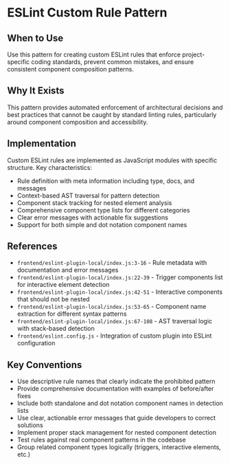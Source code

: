 # ESLint Custom Rule Pattern

## When to Use
Use this pattern for creating custom ESLint rules that enforce project-specific coding standards, prevent common mistakes, and ensure consistent component composition patterns.

## Why It Exists
This pattern provides automated enforcement of architectural decisions and best practices that cannot be caught by standard linting rules, particularly around component composition and accessibility.

## Implementation
Custom ESLint rules are implemented as JavaScript modules with specific structure. Key characteristics:

- Rule definition with meta information including type, docs, and messages
- Context-based AST traversal for pattern detection
- Component stack tracking for nested element analysis
- Comprehensive component type lists for different categories
- Clear error messages with actionable fix suggestions
- Support for both simple and dot notation component names

## References
- `frontend/eslint-plugin-local/index.js:3-16` - Rule metadata with documentation and error messages
- `frontend/eslint-plugin-local/index.js:22-39` - Trigger components list for interactive element detection
- `frontend/eslint-plugin-local/index.js:42-51` - Interactive components that should not be nested
- `frontend/eslint-plugin-local/index.js:53-65` - Component name extraction for different syntax patterns
- `frontend/eslint-plugin-local/index.js:67-108` - AST traversal logic with stack-based detection
- `frontend/eslint.config.js` - Integration of custom plugin into ESLint configuration

## Key Conventions
- Use descriptive rule names that clearly indicate the prohibited pattern
- Provide comprehensive documentation with examples of before/after fixes
- Include both standalone and dot notation component names in detection lists
- Use clear, actionable error messages that guide developers to correct solutions
- Implement proper stack management for nested component detection
- Test rules against real component patterns in the codebase
- Group related component types logically (triggers, interactive elements, etc.)